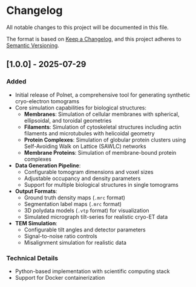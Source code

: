 # Changelog

All notable changes to this project will be documented in this file.

The format is based on [Keep a Changelog](https://keepachangelog.com/en/1.0.0/),
and this project adheres to [Semantic Versioning](https://semver.org/spec/v2.0.0.html).

## [1.0.0] - 2025-07-29

### Added

- Initial release of Polnet, a comprehensive tool for generating synthetic cryo-electron tomograms
- Core simulation capabilities for biological structures:
  - **Membranes**: Simulation of cellular membranes with spherical, ellipsoidal, and toroidal geometries
  - **Filaments**: Simulation of cytoskeletal structures including actin filaments and microtubules with helicoidal geometry
  - **Protein Complexes**: Simulation of globular protein clusters using Self-Avoiding Walk on Lattice (SAWLC) networks
  - **Membrane Proteins**: Simulation of membrane-bound protein complexes
- **Data Generation Pipeline**:
  - Configurable tomogram dimensions and voxel sizes
  - Adjustable occupancy and density parameters
  - Support for multiple biological structures in single tomograms
- **Output Formats**:
  - Ground truth density maps (`.mrc` format)
  - Segmentation label maps (`.mrc` format)  
  - 3D polydata models (`.vtp` format) for visualization
  - Simulated micrograph tilt-series for realistic cryo-ET data
- **TEM Simulation**:
  - Configurable tilt angles and detector parameters
  - Signal-to-noise ratio controls
  - Misalignment simulation for realistic data

### Technical Details

- Python-based implementation with scientific computing stack
- Support for Docker containerization
